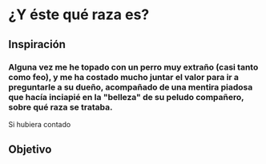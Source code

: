 # ¿Y éste qué raza es?

## Inspiración
### Alguna vez me he topado con un perro muy extraño (casi tanto como feo), y me ha costado mucho juntar el valor para ir a preguntarle a su dueño, acompañado de una mentira piadosa que hacía inciapié en la "belleza" de su peludo compañero, sobre qué raza se trataba.

Si hubiera contado

## Objetivo
### 